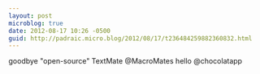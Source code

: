 ```yaml
---
layout: post
microblog: true
date: 2012-08-17 10:26 -0500
guid: http://padraic.micro.blog/2012/08/17/t236484259882360832.html
---
```

goodbye "open-source" TextMate @MacroMates hello @chocolatapp
